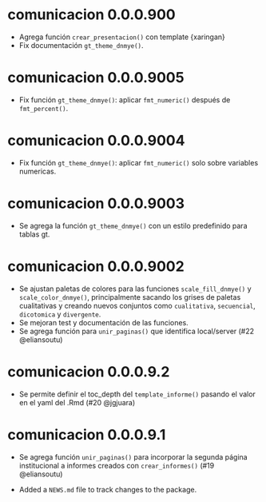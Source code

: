 # comunicacion 0.0.0.900

* Agrega función `crear_presentacion()` con template {xaringan}
* Fix documentación `gt_theme_dnmye()`.


# comunicacion 0.0.0.9005

* Fix función `gt_theme_dnmye()`: aplicar `fmt_numeric()` después de `fmt_percent()`.


# comunicacion 0.0.0.9004

* Fix función `gt_theme_dnmye()`: aplicar `fmt_numeric()` solo sobre variables numericas.

# comunicacion 0.0.0.9003

* Se agrega la función `gt_theme_dnmye()` con un estilo predefinido para tablas gt.

# comunicacion 0.0.0.9002

* Se ajustan paletas de colores para las funciones `scale_fill_dnmye()` y `scale_color_dnmye()`, principalmente sacando los grises de paletas cualitativas y creando nuevos conjuntos como `cualitativa`, `secuencial`, `dicotomica` y `divergente`.
* Se mejoran test y documentación de las funciones.
* Se agrega función para `unir_paginas()` que identifica local/server (#22 @eliansoutu)

# comunicacion 0.0.0.9.2

* Se permite definir el toc_depth del `template_informe()` pasando el valor en el yaml del .Rmd (#20 @jgjuara)

# comunicacion 0.0.0.9.1

* Se agrega función `unir_paginas()` para incorporar la segunda página institucional a informes creados con `crear_informes()` (#19 @eliansoutu)

* Added a `NEWS.md` file to track changes to the package.

